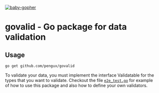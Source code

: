 [![baby-gopher](https://raw2.github.com/drnic/babygopher-site/gh-pages/images/babygopher-badge.png)](http://www.babygopher.org)

# govalid - Go package for data validation

## Usage
```bash
go get github.com/pengux/govalid
```

To validate your data, you must implement the interface Validatable for the types that you want to validate. Checkout the file [`e2e_test.go`](https://github.com/pengux/govalid/blob/master/e2e_test.go) for example of how to use this package and also how to define your own validators.

